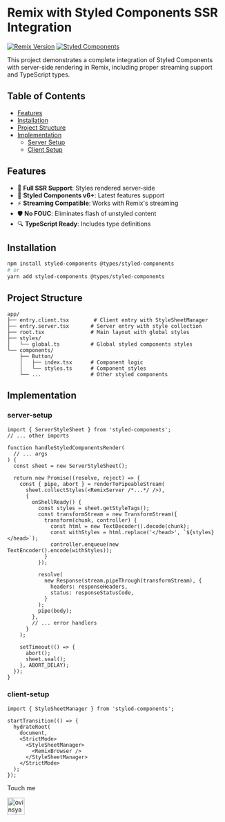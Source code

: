 # Remix with Styled Components SSR Integration

[![Remix Version](https://img.shields.io/badge/remix-1.15.0+-blue.svg)](https://remix.run/)
[![Styled Components](https://img.shields.io/badge/styled--components-6.0.0+-brightgreen.svg)](https://styled-components.com/)

This project demonstrates a complete integration of Styled Components with server-side rendering in Remix, including proper streaming support and TypeScript types.

## Table of Contents

- [Features](#features)
- [Installation](#installation)
- [Project Structure](#project-structure)
- [Implementation](#implementation)
  - [Server Setup](#server-setup)
  - [Client Setup](#client-setup)

## Features

- 🚀 **Full SSR Support**: Styles rendered server-side
- 💅 **Styled Components v6+**: Latest features support
- ⚡ **Streaming Compatible**: Works with Remix's streaming
- 🛡️ **No FOUC**: Eliminates flash of unstyled content
- 🔍 **TypeScript Ready**: Includes type definitions

## Installation


```bash
npm install styled-components @types/styled-components
# or
yarn add styled-components @types/styled-components
```

## Project Structure
```
app/
├── entry.client.tsx        # Client entry with StyleSheetManager
├── entry.server.tsx       # Server entry with style collection
├── root.tsx               # Main layout with global styles
├── styles/
│   └── global.ts          # Global styled components styles
└── components/
    ├── Button/
    │   ├── index.tsx      # Component logic
    │   └── styles.ts      # Component styles
    └── ...                # Other styled components
```

## Implementation
### server-setup
```
import { ServerStyleSheet } from 'styled-components';
// ... other imports

function handleStyledComponentsRender(
  // ... args
) {
  const sheet = new ServerStyleSheet();

  return new Promise((resolve, reject) => {
    const { pipe, abort } = renderToPipeableStream(
      sheet.collectStyles(<RemixServer /*...*/ />),
      {
        onShellReady() {
          const styles = sheet.getStyleTags();
          const transformStream = new TransformStream({
            transform(chunk, controller) {
              const html = new TextDecoder().decode(chunk);
              const withStyles = html.replace('</head>', `${styles}</head>`);
              controller.enqueue(new TextEncoder().encode(withStyles));
            }
          });

          resolve(
            new Response(stream.pipeThrough(transformStream), {
              headers: responseHeaders,
              status: responseStatusCode,
            }
          );
          pipe(body);
        },
        // ... error handlers
      }
    );

    setTimeout(() => {
      abort();
      sheet.seal();
    }, ABORT_DELAY);
  });
}
```
### client-setup
```
import { StyleSheetManager } from 'styled-components';

startTransition(() => {
  hydrateRoot(
    document,
    <StrictMode>
      <StyleSheetManager>
        <RemixBrowser />
      </StyleSheetManager>
    </StrictMode>
  );
});
```

Touch me

[<img alt="ovinsyah" src="https://ovinsyah.com/ini-logo.png" width="40" />](https://ovinsyah.com/)

